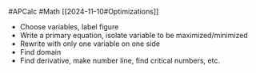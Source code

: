 #APCalc 
#Math 
[[2024-11-10#Optimizations]]
- Choose variables, label figure
- Write a primary equation, isolate variable to be maximized/minimized
- Rewrite with only one variable on one side
- Find domain
- Find derivative, make number line, find critical numbers, etc.